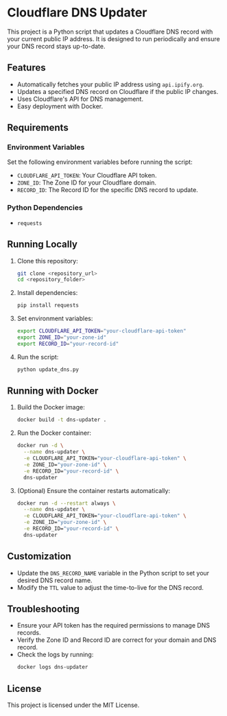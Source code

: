# Cloudflare DNS Updater

This project is a Python script that updates a Cloudflare DNS record with your current public IP address. It is designed to run periodically and ensure your DNS record stays up-to-date.

## Features
- Automatically fetches your public IP address using `api.ipify.org`.
- Updates a specified DNS record on Cloudflare if the public IP changes.
- Uses Cloudflare's API for DNS management.
- Easy deployment with Docker.

## Requirements

### Environment Variables
Set the following environment variables before running the script:

- `CLOUDFLARE_API_TOKEN`: Your Cloudflare API token.
- `ZONE_ID`: The Zone ID for your Cloudflare domain.
- `RECORD_ID`: The Record ID for the specific DNS record to update.

### Python Dependencies
- `requests`

## Running Locally

1. Clone this repository:
   ```bash
   git clone <repository_url>
   cd <repository_folder>
   ```

2. Install dependencies:
   ```bash
   pip install requests
   ```

3. Set environment variables:
   ```bash
   export CLOUDFLARE_API_TOKEN="your-cloudflare-api-token"
   export ZONE_ID="your-zone-id"
   export RECORD_ID="your-record-id"
   ```

4. Run the script:
   ```bash
   python update_dns.py
   ```

## Running with Docker

1. Build the Docker image:
   ```bash
   docker build -t dns-updater .
   ```

2. Run the Docker container:
   ```bash
   docker run -d \
     --name dns-updater \
     -e CLOUDFLARE_API_TOKEN="your-cloudflare-api-token" \
     -e ZONE_ID="your-zone-id" \
     -e RECORD_ID="your-record-id" \
     dns-updater
   ```

3. (Optional) Ensure the container restarts automatically:
   ```bash
   docker run -d --restart always \
     --name dns-updater \
     -e CLOUDFLARE_API_TOKEN="your-cloudflare-api-token" \
     -e ZONE_ID="your-zone-id" \
     -e RECORD_ID="your-record-id" \
     dns-updater
   ```

## Customization
- Update the `DNS_RECORD_NAME` variable in the Python script to set your desired DNS record name.
- Modify the `TTL` value to adjust the time-to-live for the DNS record.

## Troubleshooting
- Ensure your API token has the required permissions to manage DNS records.
- Verify the Zone ID and Record ID are correct for your domain and DNS record.
- Check the logs by running:
  ```bash
  docker logs dns-updater
  ```

## License
This project is licensed under the MIT License.

